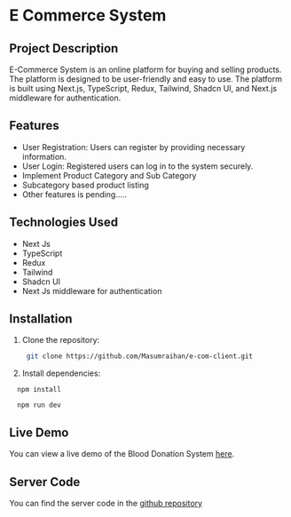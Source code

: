 # E Commerce System

## Project Description

E-Commerce System is an online platform for buying and selling products. The platform is designed to be user-friendly and easy to use. The platform is built using Next.js, TypeScript, Redux, Tailwind, Shadcn UI, and Next.js middleware for authentication.

## Features

- User Registration: Users can register by providing necessary information.
- User Login: Registered users can log in to the system securely.
- Implement Product Category and Sub Category
- Subcategory based product listing
- Other features is pending.....

## Technologies Used

- Next Js
- TypeScript
- Redux
- Tailwind
- Shadcn UI
- Next Js middleware for authentication

## Installation

1. Clone the repository:

   ```bash
    git clone https://github.com/Masumraihan/e-com-client.git
   ```

2. Install dependencies:

```base
  npm install
```

```base
  npm run dev
```

## Live Demo

You can view a live demo of the Blood Donation System [here](https://e-commerse-flax.vercel.app/signin).

## Server Code

You can find the server code in the [github repository](https://github.com/Masumraihan/e-com-server)
